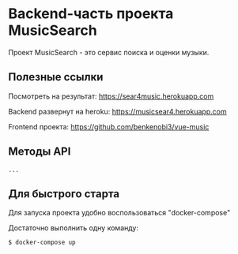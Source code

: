 # Backend-часть проекта MusicSearch

Проект MusicSearch - это сервис поиска и оценки музыки.

## Полезные ссылки

Посмотреть на результат: https://sear4music.herokuapp.com

Backend развернут на heroku: https://musicsear4.herokuapp.com

Frontend проекта: https://github.com/benkenobi3/vue-music

## Методы API

    ...
    
## Для быстрого старта

Для запуска проекта удобно воспользоваться "docker-compose"

Достаточно выполнить одну команду:

    $ docker-compose up
